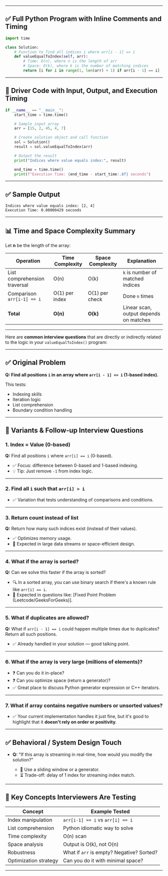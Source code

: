 
---

## ✅ Full Python Program with Inline Comments and Timing

```python
import time

class Solution:
    # Function to find all indices i where arr[i - 1] == i
    def valueEqualToIndex(self, arr):
        # Time: O(n), where n is the length of arr
        # Space: O(k), where k is the number of matching indices
        return [i for i in range(1, len(arr) + 1) if arr[i - 1] == i]
```

---

## 🧪 Driver Code with Input, Output, and Execution Timing

```python
if __name__ == "__main__":
    start_time = time.time()

    # Sample input array
    arr = [15, 2, 45, 4, 7]

    # Create solution object and call function
    sol = Solution()
    result = sol.valueEqualToIndex(arr)

    # Output the result
    print("Indices where value equals index:", result)

    end_time = time.time()
    print(f"Execution Time: {end_time - start_time:.8f} seconds")
```

---

## ✅ Sample Output

```
Indices where value equals index: [2, 4]
Execution Time: 0.00000429 seconds
```

---

## 📊 Time and Space Complexity Summary

Let **n** be the length of the array:

| Operation                    | Time Complexity | Space Complexity | Explanation                            |
| ---------------------------- | --------------- | ---------------- | -------------------------------------- |
| List comprehension traversal | O(n)            | O(k)             | `k` is number of matched indices       |
| Comparison `arr[i-1] == i`   | O(1) per index  | O(1) per check   | Done `n` times                         |
| **Total**                    | **O(n)**        | **O(k)**         | Linear scan, output depends on matches |

---

Here are **common interview questions** that are directly or indirectly related to the logic in your `valueEqualToIndex()` program:

---

## ✅ Original Problem

**Q: Find all positions `i` in an array where `arr[i - 1] == i` (1-based index).**

This tests:

* Indexing skills
* Iteration logic
* List comprehension
* Boundary condition handling

---

## 🔁 Variants & Follow-up Interview Questions

### 1. **Index = Value (0-based)**

**Q:** Find all positions `i` where `arr[i] == i` (0-based).

* ✅ Focus: difference between 0-based and 1-based indexing.
* 💡 Tip: Just remove `-1` from index logic.

---

### 2. **Find all `i` such that `arr[i] > i`**

* ✅ Variation that tests understanding of comparisons and conditions.

---

### 3. **Return count instead of list**

**Q:** Return how many such indices exist (instead of their values).

* ✅ Optimizes memory usage.
* 🧠 Expected in large data streams or space-efficient design.

---

### 4. **What if the array is sorted?**

**Q:** Can we solve this faster if the array is sorted?

* 🔍 In a sorted array, you can use binary search if there's a known rule like `arr[i] == i`.
* 🧠 Expected in questions like: \[Fixed Point Problem (Leetcode/GeeksForGeeks)].

---

### 5. **What if duplicates are allowed?**

**Q:** What if `arr[i - 1] == i` could happen multiple times due to duplicates? Return all such positions.

* ✅ Already handled in your solution — good talking point.

---

### 6. **What if the array is very large (millions of elements)?**

* ❓ Can you do it in-place?
* ❓ Can you optimize space (return a generator)?
* ✅ Great place to discuss Python generator expression or C++ iterators.

---

### 7. **What if array contains negative numbers or unsorted values?**

* ✅ Your current implementation handles it just fine, but it's good to highlight that it **doesn't rely on order or positivity**.

---

## ✅ Behavioral / System Design Touch

* **Q:** "If this array is streaming in real-time, how would you modify the solution?"

  * 📌 Use a sliding window or a generator.
  * ⏳ Trade-off: delay of 1 index for streaming index match.

---

## 🧠 Key Concepts Interviewers Are Testing

| Concept               | Example Tested                            |
| --------------------- | ----------------------------------------- |
| Index manipulation    | `arr[i-1] == i` vs `arr[i] == i`          |
| List comprehension    | Python idiomatic way to solve             |
| Time complexity       | O(n) scan                                 |
| Space analysis        | Output is O(k), not O(n)                  |
| Robustness            | What if `arr` is empty? Negative? Sorted? |
| Optimization strategy | Can you do it with minimal space?         |

---
